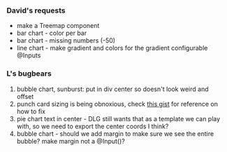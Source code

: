 ### David's requests 

* make a Treemap component 
* bar chart - color per bar
* bar chart - missing numbers (-50)
* line chart - make gradient and colors for the gradient configurable @Inputs 

### L's bugbears

1)  bubble chart, sunburst: put in div center so doesn't look weird and offset
2)  punch card sizing is being obnoxious, check [this gist](https://gist.github.com/kaezarrex/10122633) for reference on how to fix
3)  pie chart text in center - DLG still wants that as a template we can play with, so we need to export the center coords I think? 
4)  bubble chart - should we add margin to make sure we see the entire bubble? make margin not a @Input()? 

